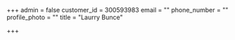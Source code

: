 +++
admin = false
customer_id = 300593983
email = ""
phone_number = ""
profile_photo = ""
title = "Laurry Bunce"

+++
